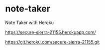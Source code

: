 # note-taker
Note Taker with Heroku


https://secure-sierra-21155.herokuapp.com/

https://git.heroku.com/secure-sierra-21155.git
